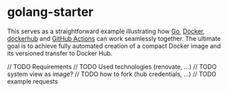# golang-starter

This serves as a straightforward example illustrating how 
[Go](https://go.dev/), [Docker](https://www.docker.com/), [dockerhub](https://hub.docker.com/) 
and [GitHub Actions](https://github.com/features/actions) can work seamlessly together. 
The ultimate goal is to achieve fully automated creation of a compact Docker image and its versioned 
transfer to Docker Hub.

// TODO Requirements
// TODO Used technologies (renovate, ...)
// TODO system view as image?
// TODO how to fork (hub credentials, ...)
// TODO example requests